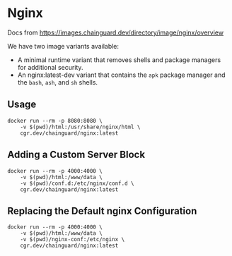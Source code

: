 # Nginx

Docs from https://images.chainguard.dev/directory/image/nginx/overview

We have two image variants available:

- A minimal runtime variant that removes shells and package managers for additional security.
- An nginx:latest-dev variant that contains the `apk` package manager and the `bash`, `ash`, and `sh` shells.

## Usage

```
docker run --rm -p 8080:8080 \
    -v $(pwd)/html:/usr/share/nginx/html \
    cgr.dev/chainguard/nginx:latest
```

## Adding a Custom Server Block

```
docker run --rm -p 4000:4000 \
    -v $(pwd)/html:/www/data \
    -v $(pwd)/conf.d:/etc/nginx/conf.d \
    cgr.dev/chainguard/nginx:latest
```


## Replacing the Default nginx Configuration

```
docker run --rm -p 4000:4000 \
    -v $(pwd)/html:/www/data \
    -v $(pwd)/nginx-conf:/etc/nginx \
    cgr.dev/chainguard/nginx:latest
```
